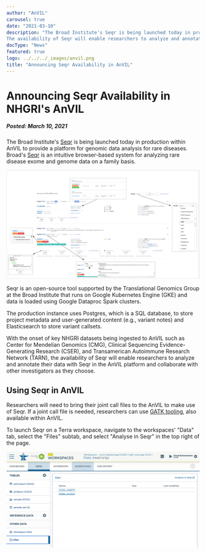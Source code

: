 ```yaml
---
author: "AnVIL"
carousel: true
date: "2021-03-10"
description: "The Broad Institute's Seqr is being launched today in production within AnVIL to provide a platform for genomic data analysis for rare diseases.
The availability of Seqr will enable researchers to analyze and annotate their data with seqr in the AnVIL platform as well as collaborate with other investigators as they choose."
docType: "News"
featured: true
logo: ../../../_images/anvil.png
title: "Announcing Seqr Availability in AnVIL"
---
```


# Announcing Seqr Availability in NHGRI's AnVIL
##### Posted: March 10, 2021

The Broad Institute's [Seqr](https://seqr.broadinstitute.org/) is being launched today in
production within AnVIL to provide a platform for genomic data analysis for rare diseases. Broad's [Seqr](https://seqr.broadinstitute.org/) is an intuitive browser-based system
for analyzing rare disease exome and genome data on a family basis.

![Seqr use cases](./_images/seqr-screenshot.png)

Seqr is an open-source tool supported by the Translational Genomics Group
at the Broad Institute that runs on Google Kubernetes Engine (GKE) and
data is loaded using Google Dataproc Spark clusters.

The production instance uses Postgres, which is a SQL database, to
store project metadata and user-generated content (e.g., variant notes)
and Elasticsearch to store variant callsets.

With the onset of key NHGRI datasets being ingested to AnVIL such as Center for Mendelian Genomics (CMG), 
Clinical Sequencing Evidence-Generating Research (CSER), and 
Transamerican Autoimmune Research Network (TARN), the availability of 
Seqr will enable researchers to analyze and annotate their data with Seqr in the AnVIL platform and collaborate with other investigators as they choose.

## Using Seqr in AnVIL
Researchers will need to bring their joint call files to the AnVIL to make use of Seqr. 
If a joint call file is needed, researchers can use [GATK tooling](https://anvilproject.org/learn/anvil-mooc/use-case-gatk), also available within AnVIL.  

To launch Seqr on a Terra workspace, navigate to the workspaces' "Data" tab, select the "Files" subtab, and select
 "Analyse in Seqr" in the top right of the page.

![Launching Seqr in Terra](./_images/seqr-in-terra.png)

